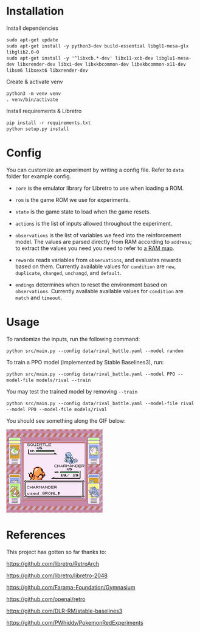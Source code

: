 # Installation
Install dependencies
```
sudo apt-get update
sudo apt-get install -y python3-dev build-essential libgl1-mesa-glx libglib2.0-0 
sudo apt-get install -y '^libxcb.*-dev' libx11-xcb-dev libglu1-mesa-dev libxrender-dev libxi-dev libxkbcommon-dev libxkbcommon-x11-dev libsm6 libxext6 libxrender-dev
```

Create & activate venv
```
python3 -m venv venv
. venv/bin/activate
```

Install requirements & Libretro 
```
pip install -r requirements.txt
python setup.py install
```

# Config
You can customize an experiment by writing a config file. Refer to `data` folder for example config.

* `core` is the emulator library for Libretro to use when loading a ROM.

* `rom` is the game ROM we use for experiments.

* `state` is the game state to load when the game resets.

* `actions` is the list of inputs allowed throughout the experiment.

* `observations` is the list of variables we feed into the reinforcement model. The values are parsed directly from RAM according to `address`; to extract the values you need you need to refer to [a RAM map](https://datacrystal.romhacking.net/wiki/Pok%C3%A9mon_Red_and_Blue/RAM_map).

* `rewards` reads variables from `observations`, and evaluates rewards based on them. Currently available values for `condition` are `new`, `duplicate`, `changed`, `unchangd`, and `default`.

* `endings` determines when to reset the environment based on `observations`. Currently available available values for `condition` are `match` and `timeout`.


# Usage

To randomize the inputs, run the following command:
```
python src/main.py --config data/rival_battle.yaml --model random
```



To train a PPO model (implemented by Stable Baselines3), run:
```
python src/main.py --config data/rival_battle.yaml --model PPO --model-file models/rival --train
```

You may test the trained model by removing `--train` 

```
python src/main.py --config data/rival_battle.yaml --model-file rival --model PPO --model-file models/rival
```
You should see something along the GIF below:

![gif](https://raw.githubusercontent.com/Polariche/retrogym/main/docs/rival_example.gif)

# References

This project has gotten so far thanks to:


https://github.com/libretro/RetroArch

https://github.com/libretro/libretro-2048

https://github.com/Farama-Foundation/Gymnasium

https://github.com/openai/retro

https://github.com/DLR-RM/stable-baselines3

https://github.com/PWhiddy/PokemonRedExperiments
